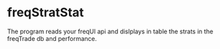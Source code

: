 # freqStratStat
The program reads your freqUI api and dislplays in table the strats in the freqTrade db and performance.
